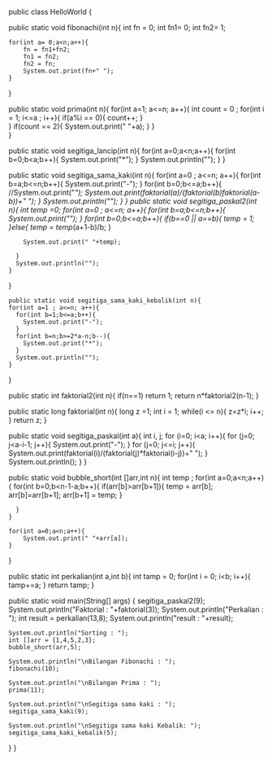 
public class HelloWorld
{
  
  public static void fibonachi(int n){
    int fn = 0;
    int fn1= 0;
    int fn2= 1;
    
    for(int a= 0;a<n;a++){
    	fn = fn1+fn2;
      	fn1 = fn2;
      	fn2 = fn;
      	System.out.print(fn+" ");
    }
  
  }
  
  public static void prima(int n){
    for(int a=1; a<=n; a++){
    	int count = 0 ;
        for(int i = 1; i<=a ; i++){
          if(a%i == 0){
          	count++;
          }  
        }
      	if(count == 2){
           	System.out.print(" "+a); 
        }
    }  
  }
  
  public static void segitiga_lancip(int n){
    for(int a=0;a<n;a++){
      for(int b=0;b<a;b++){
      	System.out.print("*");
      } 
      System.out.println("");
    }
  }
  
  public static void segitiga_sama_kaki(int n){
    for(int a=0 ; a<=n; a++){
      for(int b=a;b<=n;b++){
      	System.out.print("-");
      }
      for(int b=0;b<=a;b++){
      	//System.out.print("*");
        System.out.print(faktorial(a)/(faktorial(b)*faktorial(a-b))+" ");
      }
      System.out.println("");
    }
  }
  public static void segitiga_paskal2(int n){
    int temp =0;
    for(int a=0 ; a<=n; a++){
      for(int b=a;b<=n;b++){
      	System.out.print("*");
      }
      for(int b=0;b<=a;b++){
        if(b==0 || a==b){
        	temp = 1;
        }else{
         	temp = temp*(a+1-b)/b; 
        }
        
      	System.out.print(" "+temp);
        
      }
      System.out.println("");
    }
  }
  
    public static void segitiga_sama_kaki_kebalik(int n){
    for(int a=1 ; a<=n; a++){
      for(int b=1;b<=a;b++){
      	System.out.print("-");
      }
      for(int b=n;b>=2*a-n;b--){
      	System.out.print("*");
      }
      System.out.println("");
    }
  }
  
  public static int faktorial2(int n){
  	if(n==1)
      return 1;
    return n*faktorial2(n-1);
  }
  
  public static long faktorial(int n){
    long z =1;
    int i = 1;
    while(i <= n){
      z=z*i;
      i++;
    }
    return z;
  }
  
  public static void segitiga_paskal(int a){
  	int i, j;
    for (i=0; i<a; i++){
      for (j=0; j<a-i-1; j++){
        System.out.print("-");
      }
      for (j=0; j<=i; j++){
        System.out.print(faktorial(i)/(faktorial(j)*faktorial(i-j))+" ");
      }
      System.out.println();
    }
  }
  
  public static void bubble_short(int []arr,int n){
    int temp ;
    for(int a=0;a<n;a++){
      for(int b=0;b<n-1-a;b++){
        if(arr[b]>arr[b+1]){
	     temp = arr[b];
          arr[b]=arr[b+1];
          arr[b+1] = temp;
        }

      }
    }
    
    for(int a=0;a<n;a++){
    	System.out.print(" "+arr[a]);
    }
  }
  
  public static int perkalian(int a,int b){
    int tamp = 0;
    for(int i = 0; i<b; i++){
    	tamp+=a;
    }
    return tamp;
  }
  
  public static void main(String[] args)
  {
    segitiga_paskal2(9);
    System.out.println("Faktorial : "+faktorial(3));
    System.out.println("Perkalian : ");
    int result = perkalian(13,8);
    System.out.println("result : "+result);
    
    System.out.println("Sorting : ");
    int []arr = {1,4,5,2,3};
    bubble_short(arr,5);
    
    System.out.println("\nBilangan Fibonachi : ");
    fibonachi(10);
    
    System.out.println("\nBilangan Prima : ");
    prima(11);
    
    System.out.println("\nSegitiga sama kaki : ");
    segitiga_sama_kaki(9);
    
    System.out.println("\nSegitiga sama kaki Kebalik: ");
    segitiga_sama_kaki_kebalik(5);
    
  }
}




